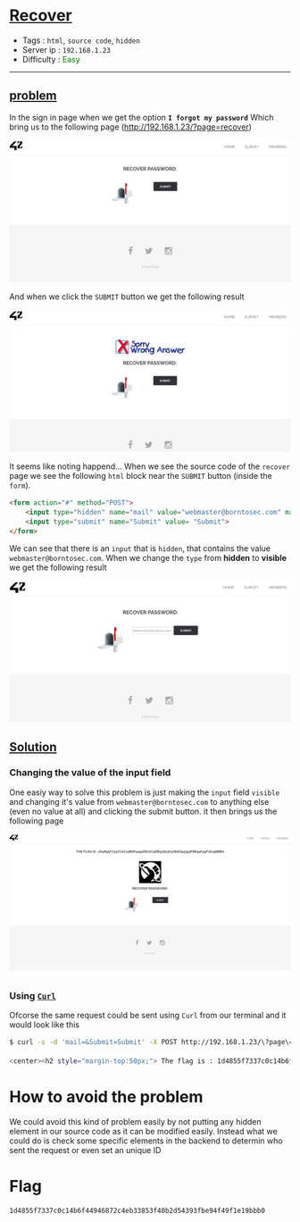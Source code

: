 # <span style="text-decoration: underline">Recover</span>

- Tags : `html`, `source code`, `hidden`
- Server ip : `192.168.1.23 `
- Difficulty : <span style="color : green">Easy</span>
___


## <span style="text-decoration: underline">problem</span>
In the sign in page when we get the option **`I forgot my password`** Which bring us to the following page (http://192.168.1.23/?page=recover)

![recover password index page](/.resources/images/recover_password_page_index.png)

And when we click the `SUBMIT` button we get the following result

![recover page submited](/.resources/images/recover_password_page_submit.png)

It seems like noting happend...
When we see the source code of the `recover` page we see the following `html` block near the `SUBMIT` button (inside the `form`).

```html
<form action="#" method="POST">
	<input type="hidden" name="mail" value="webmaster@borntosec.com" maxlength="15">
	<input type="submit" name="Submit" value= "Submit">
</form>
```

We can see that there is an `input` that is `hidden`, that contains the value `webmaster@borntosec.com`. When we change the `type` from **hidden** to **visible** we get the following result

![recover page visible input field](/.resources/images/recover_password_page_visible_field.png)


## <span style="text-decoration: underline">Solution</span>

### Changing the value of the input field
One easiy way to solve this problem is just making the `input` field `visible` and changing it's value from  `webmaster@borntosec.com` to anything else (even no value at all) and clicking the submit button. it then brings us the following page

![recover page flag](/.resources/images/recover_password_page_flag.png)

### Using [`Curl`](https://curl.se/)

Ofcorse the same request could be sent using `Curl` from our terminal and it would look like this
```bash
$ curl -s -d 'mail=&Submit=Submit' -X POST http://192.168.1.23/\?page\=recover  | grep flag

<center><h2 style="margin-top:50px;"> The flag is : 1d4855f7337c0c14b6f44946872c4eb33853f40b2d54393fbe94f49f1e19bbb0</h2><br/><img src="images/win.png" alt="" width=200px height=200px></center>
```

# How to avoid the problem
We could avoid this kind of problem easily by not putting any hidden element in our source code as it can be modified easily. Instead what we could do is check some specific elements in the backend to determin who sent the request or even set an unique ID

# Flag

```text
1d4855f7337c0c14b6f44946872c4eb33853f40b2d54393fbe94f49f1e19bbb0
```
